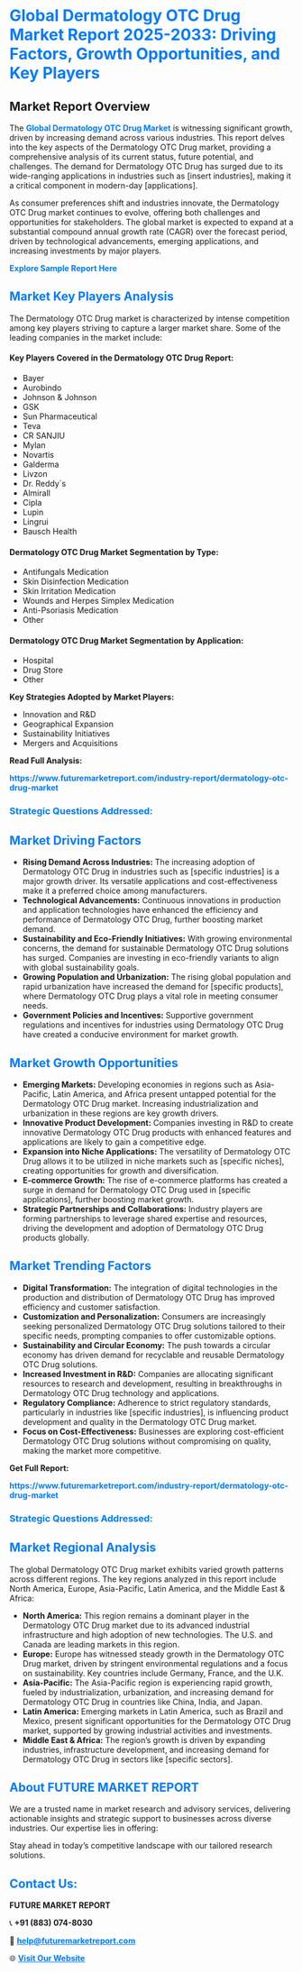 <h1 style="color: #007BFF;">Global Dermatology OTC Drug Market Report 2025-2033: Driving Factors, Growth Opportunities, and Key Players</h1>

<section id="overview">
<h2>Market Report Overview</h2>
<p>The <a href="https://www.futuremarketreport.com/industry-report/dermatology-otc-drug-market" style="color: #007BFF; text-decoration: none;"><strong>Global Dermatology OTC Drug Market</strong></a> is witnessing significant growth, driven by increasing demand across various industries. This report delves into the key aspects of the Dermatology OTC Drug market, providing a comprehensive analysis of its current status, future potential, and challenges. The demand for Dermatology OTC Drug has surged due to its wide-ranging applications in industries such as [insert industries], making it a critical component in modern-day [applications].</p>
<p>As consumer preferences shift and industries innovate, the Dermatology OTC Drug market continues to evolve, offering both challenges and opportunities for stakeholders. The global market is expected to expand at a substantial compound annual growth rate (CAGR) over the forecast period, driven by technological advancements, emerging applications, and increasing investments by major players.</p>
</section>

<section id="overview">
<p><a href="https://www.futuremarketreport.com/request-sample/reportId=78008" style="color: #007BFF; text-decoration: none;"><strong>Explore Sample Report Here</strong></a></p>
</section>

<section id="key-players">
<h2 style="color: #007BFF;">Market Key Players Analysis</h2>
<p>The Dermatology OTC Drug market is characterized by intense competition among key players striving to capture a larger market share. Some of the leading companies in the market include:</p>
<h4>Key Players Covered in the Dermatology OTC Drug Report:</h4>
<ul><li>Bayer</li><li>Aurobindo</li><li>Johnson &amp; Johnson</li><li>GSK</li><li>Sun Pharmaceutical</li><li>Teva</li><li>CR SANJIU</li><li>Mylan</li><li>Novartis</li><li>Galderma</li><li>Livzon</li><li>Dr. Reddy`s</li><li>Almirall</li><li>Cipla</li><li>Lupin</li><li>Lingrui</li><li>Bausch Health</li></ul>
<h4>Dermatology OTC Drug Market Segmentation by Type:</h4>
<ul><li>Antifungals Medication</li><li>Skin Disinfection Medication</li><li>Skin Irritation Medication</li><li>Wounds and Herpes Simplex Medication</li><li>Anti-Psoriasis Medication</li><li>Other</li></ul>

<h4>Dermatology OTC Drug Market Segmentation by Application:</h4>
<ul><li>Hospital</li><li>Drug Store</li><li>Other</li></ul>
<p><strong>Key Strategies Adopted by Market Players:</strong></p>
<ul>
<li>Innovation and R&D</li>
<li>Geographical Expansion</li>
<li>Sustainability Initiatives</li>
<li>Mergers and Acquisitions</li>
</ul>
</section>

<section>
<p><strong>Read Full Analysis: </strong></p><a href="https://www.futuremarketreport.com/industry-report/dermatology-otc-drug-market" style="color: #007BFF; text-decoration: none;"><strong>https://www.futuremarketreport.com/industry-report/dermatology-otc-drug-market</strong></a>
<h3 style="color: #007BFF;">Strategic Questions Addressed:</h3>
</section>

<section id="driving-factors">
<h2 style="color: #007BFF;">Market Driving Factors</h2>
<ul>
<li><strong>Rising Demand Across Industries:</strong> The increasing adoption of Dermatology OTC Drug in industries such as [specific industries] is a major growth driver. Its versatile applications and cost-effectiveness make it a preferred choice among manufacturers.</li>
<li><strong>Technological Advancements:</strong> Continuous innovations in production and application technologies have enhanced the efficiency and performance of Dermatology OTC Drug, further boosting market demand.</li>
<li><strong>Sustainability and Eco-Friendly Initiatives:</strong> With growing environmental concerns, the demand for sustainable Dermatology OTC Drug solutions has surged. Companies are investing in eco-friendly variants to align with global sustainability goals.</li>
<li><strong>Growing Population and Urbanization:</strong> The rising global population and rapid urbanization have increased the demand for [specific products], where Dermatology OTC Drug plays a vital role in meeting consumer needs.</li>
<li><strong>Government Policies and Incentives:</strong> Supportive government regulations and incentives for industries using Dermatology OTC Drug have created a conducive environment for market growth.</li>
</ul>
</section>

<section id="growth-opportunities">
<h2 style="color: #007BFF;">Market Growth Opportunities</h2>
<ul>
<li><strong>Emerging Markets:</strong> Developing economies in regions such as Asia-Pacific, Latin America, and Africa present untapped potential for the Dermatology OTC Drug market. Increasing industrialization and urbanization in these regions are key growth drivers.</li>
<li><strong>Innovative Product Development:</strong> Companies investing in R&D to create innovative Dermatology OTC Drug products with enhanced features and applications are likely to gain a competitive edge.</li>
<li><strong>Expansion into Niche Applications:</strong> The versatility of Dermatology OTC Drug allows it to be utilized in niche markets such as [specific niches], creating opportunities for growth and diversification.</li>
<li><strong>E-commerce Growth:</strong> The rise of e-commerce platforms has created a surge in demand for Dermatology OTC Drug used in [specific applications], further boosting market growth.</li>
<li><strong>Strategic Partnerships and Collaborations:</strong> Industry players are forming partnerships to leverage shared expertise and resources, driving the development and adoption of Dermatology OTC Drug products globally.</li>
</ul>
</section>

<section id="trending-factors">
<h2 style="color: #007BFF;">Market Trending Factors</h2>
<ul>
<li><strong>Digital Transformation:</strong> The integration of digital technologies in the production and distribution of Dermatology OTC Drug has improved efficiency and customer satisfaction.</li>
<li><strong>Customization and Personalization:</strong> Consumers are increasingly seeking personalized Dermatology OTC Drug solutions tailored to their specific needs, prompting companies to offer customizable options.</li>
<li><strong>Sustainability and Circular Economy:</strong> The push towards a circular economy has driven demand for recyclable and reusable Dermatology OTC Drug solutions.</li>
<li><strong>Increased Investment in R&D:</strong> Companies are allocating significant resources to research and development, resulting in breakthroughs in Dermatology OTC Drug technology and applications.</li>
<li><strong>Regulatory Compliance:</strong> Adherence to strict regulatory standards, particularly in industries like [specific industries], is influencing product development and quality in the Dermatology OTC Drug market.</li>
<li><strong>Focus on Cost-Effectiveness:</strong> Businesses are exploring cost-efficient Dermatology OTC Drug solutions without compromising on quality, making the market more competitive.</li>
</ul>
</section>

<section>
<p><strong>Get Full Report: </strong></p><a href="https://www.futuremarketreport.com/industry-report/dermatology-otc-drug-market" style="color: #007BFF; text-decoration: none;"><strong>https://www.futuremarketreport.com/industry-report/dermatology-otc-drug-market</strong></a>
<h3 style="color: #007BFF;">Strategic Questions Addressed:</h3>
</section>


<section id="regional-analysis">
<h2 style="color: #007BFF;">Market Regional Analysis</h2>
<p>The global Dermatology OTC Drug market exhibits varied growth patterns across different regions. The key regions analyzed in this report include North America, Europe, Asia-Pacific, Latin America, and the Middle East & Africa:</p>
<ul>
<li><strong>North America:</strong> This region remains a dominant player in the Dermatology OTC Drug market due to its advanced industrial infrastructure and high adoption of new technologies. The U.S. and Canada are leading markets in this region.</li>
<li><strong>Europe:</strong> Europe has witnessed steady growth in the Dermatology OTC Drug market, driven by stringent environmental regulations and a focus on sustainability. Key countries include Germany, France, and the U.K.</li>
<li><strong>Asia-Pacific:</strong> The Asia-Pacific region is experiencing rapid growth, fueled by industrialization, urbanization, and increasing demand for Dermatology OTC Drug in countries like China, India, and Japan.</li>
<li><strong>Latin America:</strong> Emerging markets in Latin America, such as Brazil and Mexico, present significant opportunities for the Dermatology OTC Drug market, supported by growing industrial activities and investments.</li>
<li><strong>Middle East & Africa:</strong> The region’s growth is driven by expanding industries, infrastructure development, and increasing demand for Dermatology OTC Drug in sectors like [specific sectors].</li>
</ul>
</section>

<footer>
<h2 style="color: #007BFF;">About FUTURE MARKET REPORT</h2>
<p>We are a trusted name in market research and advisory services, delivering actionable insights and strategic support to businesses across diverse industries. Our expertise lies in offering:</p>

<p>Stay ahead in today’s competitive landscape with our tailored research solutions.</p>

<h2 style="color: #007BFF;">Contact Us:</h2>
<p><strong>FUTURE MARKET REPORT</strong></p>
<p>📞 <strong>+91 (883) 074-8030</strong></p>
<p>📧 <strong><a href="mailto:help@futuremarketreport.com" style="color: #007BFF;">help@futuremarketreport.com</a></strong></p>
<p>🌐 <strong><a href="https://www.futuremarketreport.com/" style="color: #007BFF;">Visit Our Website</a></strong></p>
</footer>